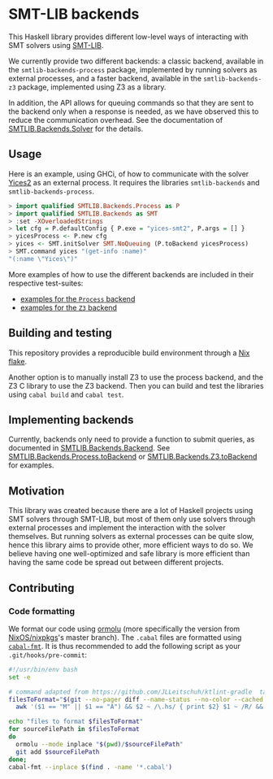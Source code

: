 # SMT-LIB backends

This Haskell library provides different low-level ways of interacting with SMT
solvers using [SMT-LIB](https://smtlib.cs.uiowa.edu/).

We currently provide two different backends: a classic backend, available in the 
`smtlib-backends-process` package, implemented by running solvers as external processes, 
and a faster backend, available in the `smtlib-backends-z3` package, implemented using Z3
as a library.

In addition, the API allows for queuing commands so that they are sent to the backend 
only when a response is needed, as we have observed this to reduce the communication
overhead. See the documentation of
[SMTLIB.Backends.Solver](src/SMTLIB/Backends.hs) for the details.

## Usage

Here is an example, using GHCi, of how to communicate with the solver
[Yices2](https://yices.csl.sri.com/) as an external process.
It requires the libraries `smtlib-backends` and `smtlib-backends-process`.
```haskell
> import qualified SMTLIB.Backends.Process as P
> import qualified SMTLIB.Backends as SMT
> :set -XOverloadedStrings
> let cfg = P.defaultConfig { P.exe = "yices-smt2", P.args = [] }
> yicesProcess <- P.new cfg
> yices <- SMT.initSolver SMT.NoQueuing (P.toBackend yicesProcess)
> SMT.command yices "(get-info :name)"
"(:name \"Yices\")"
```

More examples of how to use the different backends are included in their
respective test-suites:
- [examples for the `Process` backend](smtlib-backends-process/tests/Examples.hs)
- [examples for the `Z3` backend](smtlib-backends-z3/tests/Examples.hs)

## Building and testing

This repository provides a reproducible build environment through a [Nix
flake](https://www.tweag.io/blog/2020-05-25-flakes/).

Another option is to manually install Z3 to use the process backend, and the
Z3 C library to use the Z3 backend. Then you can build and test the libraries
using `cabal build` and `cabal test`.

## Implementing backends

Currently, backends only need to provide a function to submit queries, as
documented in [SMTLIB.Backends.Backend](src/SMTLIB/Backends.hs). See
[SMTLIB.Backends.Process.toBackend](smtlib-backends-process/src/SMTLIB/Backends/Process.hs) or
[SMTLIB.Backends.Z3.toBackend](smtlib-backends-z3/src/SMTLIB/Backends/Z3.hs) for examples.

## Motivation

This library was created because there are a lot of Haskell projects using SMT solvers
through SMT-LIB, but most of them only use solvers through external processes
and implement the interaction with the solver themselves. But running solvers
as external processes can be quite slow, hence this library aims to provide
other, more efficient ways to do so. We believe having one well-optimized and
safe library is more efficient than having the same code be spread out between
different projects.

## Contributing

### Code formatting

We format our code using [ormolu](https://github.com/tweag/ormolu) (more specifically the version from [NixOS/nixpkgs](https://github.com/NixOS/nixpkgs)'s master branch). The `.cabal` files are formatted using [`cabal-fmt`](https://github.com/phadej/cabal-fmt). It is thus recommended to add the following script as your `.git/hooks/pre-commit`:
```bash
#!/usr/bin/env bash
set -e

# command adapted from https://github.com/JLLeitschuh/ktlint-gradle  task addKtlintFormatGitPreCommitHook
filesToFormat="$(git --no-pager diff --name-status --no-color --cached | \
  awk '($1 == "M" || $1 == "A") && $2 ~ /\.hs/ { print $2} $1 ~ /R/ && $3 ~ /\.hs/ { print $3 } ')"

echo "files to format $filesToFormat"
for sourceFilePath in $filesToFormat
do
  ormolu --mode inplace "$(pwd)/$sourceFilePath"
  git add $sourceFilePath
done;
cabal-fmt --inplace $(find . -name '*.cabal')
```
